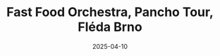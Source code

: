 ---
title: Fast Food Orchestra, Pancho Tour, Fléda Brno
date: "2025-04-10"
cover_image: /galleries/main_gallery/dsc04869-enhanced-nr.webp
description: ""
images:
  - image: /galleries/2025-04-10/DSC04904-Enhanced-NR-2.webp
    alt: DSC04904 Enhanced NR 2
  - image: /galleries/2025-04-10/DSC04869-Enhanced-NR.webp
    alt: DSC04869 Enhanced NR
  - image: /galleries/2025-04-10/DSC04828.webp
    alt: DSC04828
  - image: /galleries/2025-04-10/DSC04820-Enhanced-NR.webp
    alt: DSC04820 Enhanced NR
  - image: /galleries/2025-04-10/DSC04715-Enhanced-NR.webp
    alt: DSC04715 Enhanced NR
  - image: /galleries/2025-04-10/DSC04704-Enhanced-NR.webp
    alt: DSC04704 Enhanced NR
  - image: /galleries/2025-04-10/DSC04596.webp
    alt: DSC04596
  - image: /galleries/2025-04-10/DSC04570-Enhanced-NR.webp
    alt: DSC04570 Enhanced NR
  - image: /galleries/2025-04-10/DSC04509.webp
    alt: DSC04509
  - image: /galleries/2025-04-10/DSC04480.webp
    alt: DSC04480
  - image: /galleries/2025-04-10/DSC04430.webp
    alt: DSC04430
  - image: /galleries/2025-04-10/DSC04374.webp
    alt: DSC04374
  - image: /galleries/2025-04-10/DSC04164-Enhanced-NR.webp
    alt: DSC04164 Enhanced NR
  - image: /galleries/2025-04-10/DSC04130-Enhanced-NR.webp
    alt: DSC04130 Enhanced NR
  - image: /galleries/2025-04-10/DSC04095-Enhanced-NR.webp
    alt: DSC04095 Enhanced NR
  - image: /galleries/2025-04-10/DSC04048.webp
    alt: DSC04048
  - image: /galleries/2025-04-10/DSC04029-Enhanced-NR.webp
    alt: DSC04029 Enhanced NR
  - image: /galleries/2025-04-10/DSC03999.webp
    alt: DSC03999
  - image: /galleries/2025-04-10/DSC03980-Enhanced-NR.webp
    alt: DSC03980 Enhanced NR
  - image: /galleries/2025-04-10/DSC03977-Enhanced-NR.webp
    alt: DSC03977 Enhanced NR
  - image: /galleries/2025-04-10/DSC03964-Enhanced-NR.webp
    alt: DSC03964 Enhanced NR
  - image: /galleries/2025-04-10/DSC03964-Enhanced-NR-1.webp
    alt: DSC03964 Enhanced NR 1
  - image: /galleries/2025-04-10/DSC03910-Enhanced-NR.webp
    alt: DSC03910 Enhanced NR
  - image: /galleries/2025-04-10/DSC03801.webp
    alt: DSC03801
  - image: /galleries/2025-04-10/DSC03801-2.webp
    alt: DSC03801 2
  - image: /galleries/2025-04-10/DSC03797.webp
    alt: DSC03797
  - image: /galleries/2025-04-10/DSC03792.webp
    alt: DSC03792
  - image: /galleries/2025-04-10/DSC03747-Enhanced-NR.webp
    alt: DSC03747 Enhanced NR
  - image: /galleries/2025-04-10/DSC03741-Enhanced-NR.webp
    alt: DSC03741 Enhanced NR
  - image: /galleries/2025-04-10/DSC03717-Enhanced-NR.webp
    alt: DSC03717 Enhanced NR
  - image: /galleries/2025-04-10/DSC03702-Enhanced-NR.webp
    alt: DSC03702 Enhanced NR
  - image: /galleries/2025-04-10/DSC03695.webp
    alt: DSC03695
  - image: /galleries/2025-04-10/DSC03681.webp
    alt: DSC03681
  - image: /galleries/2025-04-10/DSC03658-Enhanced-NR.webp
    alt: DSC03658 Enhanced NR
  - image: /galleries/2025-04-10/DSC03637.webp
    alt: DSC03637
  - image: /galleries/2025-04-10/DSC03630.webp
    alt: DSC03630
  - image: /galleries/2025-04-10/DSC03628.webp
    alt: DSC03628
  - image: /galleries/2025-04-10/DSC03618.webp
    alt: DSC03618
  - image: /galleries/2025-04-10/DSC03613.webp
    alt: DSC03613
  - image: /galleries/2025-04-10/DSC03609.webp
    alt: DSC03609
  - image: /galleries/2025-04-10/DSC03569-Enhanced-NR.webp
    alt: DSC03569 Enhanced NR
  - image: /galleries/2025-04-10/DSC03552.webp
    alt: DSC03552
  - image: /galleries/2025-04-10/DSC03544.webp
    alt: DSC03544
--- 